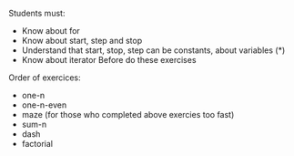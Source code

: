 Students must:
- Know about for
- Know about start, step and stop
- Understand that start, stop, step can be constants, about variables (*)
- Know about iterator
Before do these exercises

Order of exercices:
- one-n
- one-n-even
- maze (for those who completed above exercies too fast)
- sum-n
- dash
- factorial
